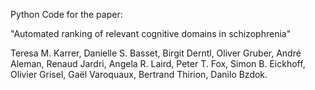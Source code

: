 Python Code for the paper:

"Automated ranking of relevant cognitive domains in schizophrenia"

Teresa M. Karrer, Danielle S. Basset, Birgit Derntl, Oliver Gruber, André Aleman, Renaud Jardri, Angela R. Laird, Peter T. Fox, Simon B. Eickhoff, Olivier Grisel, Gaël Varoquaux, Bertrand Thirion, Danilo Bzdok.
